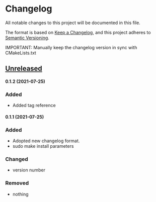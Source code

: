 # Changelog
All notable changes to this project will be documented in this file.

The format is based on [Keep a Changelog](https://keepachangelog.com/en/1.0.0/),
and this project adheres to [Semantic Versioning](https://semver.org/spec/v2.0.0.html).

IMPORTANT: Manually keep the changelog version in sync with CMakeLists.txt

## [Unreleased]

#### 0.1.2 (2021-07-25)
### Added
- Added tag reference

#### 0.1.1 (2021-07-25)
### Added
- Adopted new changelog format.
- sudo make install parameters
### Changed
- version number
### Removed
- nothing

[Unreleased]: https://github.com/olivierlacan/keep-a-changelog/compare/v0.1.2...HEAD
[0.0.2]: https://github.com/perriera/extras/compare/v0.1.1...v0.1.2
[0.0.1]: https://github.com/perriera/extras/releases/tag/v0.1.1
